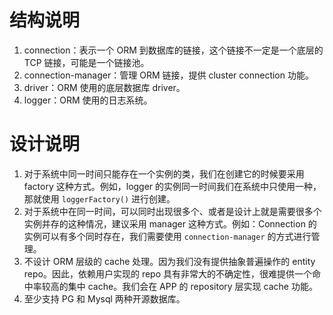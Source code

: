 # 结构说明

1. connection：表示一个 ORM 到数据库的链接，这个链接不一定是一个底层的 TCP 链接，可能是一个链接池。
1. connection-manager：管理 ORM 链接，提供 cluster connection 功能。
1. driver：ORM 使用的底层数据库 driver。
1. logger：ORM 使用的日志系统。

# 设计说明

1. 对于系统中同一时间只能存在一个实例的类，我们在创建它的时候要采用 factory 这种方式。例如，logger 的实例同一时间我们在系统中只使用一种，那就使用 `loggerFactory()` 进行创建。
1. 对于系统中在同一时间，可以同时出现很多个、或者是设计上就是需要很多个实例并存的这种情况，建议采用 manager 这种方式。例如：Connection 的实例可以有多个同时存在，我们需要使用 `connection-manager` 的方式进行管理。
1. 不设计 ORM 层级的 cache 处理。因为我们没有提供抽象普遍操作的 entity repo。因此，依赖用户实现的 repo 具有非常大的不确定性，很难提供一个命中率较高的集中 cache。我们会在 APP 的 repository 层实现 cache 功能。
1. 至少支持 PG 和 Mysql 两种开源数据库。
